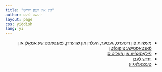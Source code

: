 ```yaml
---
title: "אין און וועגן ייִדיש"
author: יהושע פֿוקס 
layout: page 
css: yiddish
lang: yi
---
```


<div dir='rtl'>
<ul>
 <li>
    <a href="/yiddish-sections/פֿאַנטאַזיע">מעשׂיות פֿון ריטערס, געטער, העלדן און שװערדן, פֿאַנטאַסטישע אַמאָלן און פֿאַנטאַסטישע צוקונפֿטן</a>
</li>
 <li>
    <a href="/yiddish-sections/פֿילאָסאָפֿיע">פֿילאָסאָפֿיע און פּאָליטיק</a>
</li>
 <li>
    <a href="/yiddish-sections/ייִדיש לעבן">ייִדיש לעבן</a>
</li>
 <li>
    <a href="/yiddish-sections/טעכנאָלאָגיע">טעכנאָלאָגיע</a>
</li>
</ul>
</div>
